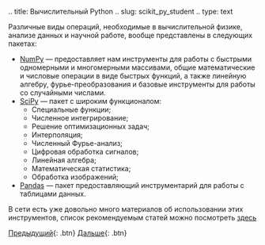 .. title: Вычислительный Python
.. slug: scikit_py_student
.. type: text

Различные виды операций, необходимые в вычислительной физике, анализе данных и научной работе, вообще представлены в следующих пакетах:

* [NumPy](https://www.numpy.org/devdocs/user/index.html) &mdash; предоставляет нам инструменты для работы с быстрыми одномерными и многомерными массивами, общие математические и числовые операции в виде быстрых функций, а также линейную алгебру, фурье-преобразования и базовые инструменты для работы со случайными числами.
* [SciPy](https://www.scipy.org/) &mdash; пакет с широким функционалом:
  * Специальные функции;
  * Численное интегрирование;
  * Решение оптимизационных задач;
  * Интерполяция;
  * Численный Фурье-анализ;
  * Цифровая обработка сигналов;
  * Линейная алгебра;
  * Математическая статистика;
  * Обработка изображений;
* [Pandas](https://pandas.pydata.org/) &mdash; пакет предоставляющий инструментарий для работы с таблицами данных.

В сети есть уже довольно много материалов об использовании этих инструментов, список рекомендуемым статей можно посмотреть [здесь](../links.md)

[Предыдущий](link://slug/run_student){: .btn}
[Дальше](link://slug/nb_student){: .btn}